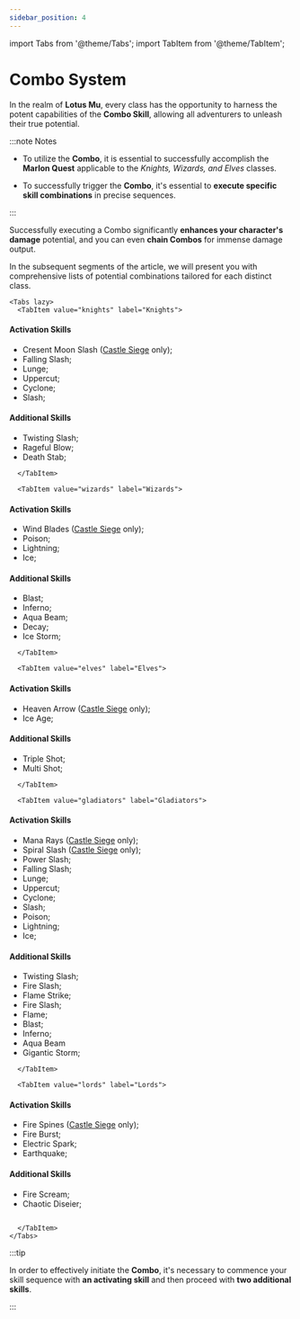 ```yaml
---
sidebar_position: 4
---
```


import Tabs from '@theme/Tabs';
import TabItem from '@theme/TabItem';

# Combo System

In the realm of **Lotus Mu**, every class has the opportunity to harness the potent capabilities of the **Combo Skill**, allowing all adventurers to unleash their true potential.

:::note Notes

- To utilize the **Combo**, it is essential to successfully accomplish the **Marlon Quest** applicable to the _Knights, Wizards, and Elves_ classes.

- To successfully trigger the **Combo**, it's essential to **execute specific skill combinations** in precise sequences.

:::

Successfully executing a Combo significantly **enhances your character's damage** potential, and you can even **chain Combos** for immense damage output.

In the subsequent segments of the article, we will present you with comprehensive lists of potential combinations tailored for each distinct class.

```mdx-code-block
<Tabs lazy>
  <TabItem value="knights" label="Knights">
```

#### Activation Skills

- Cresent Moon Slash ([Castle Siege](/events/castle-siege#cresent-moon-slash) only);
- Falling Slash;
- Lunge;
- Uppercut;
- Cyclone;
- Slash;

#### Additional Skills

- Twisting Slash;
- Rageful Blow;
- Death Stab;

```mdx-code-block
  </TabItem>

  <TabItem value="wizards" label="Wizards">
```

#### Activation Skills

- Wind Blades ([Castle Siege](/events/castle-siege#wind-blades) only);
- Poison;
- Lightning;
- Ice;

#### Additional Skills

- Blast;
- Inferno;
- Aqua Beam;
- Decay;
- Ice Storm;

```mdx-code-block
  </TabItem>

  <TabItem value="elves" label="Elves">
```

#### Activation Skills

- Heaven Arrow ([Castle Siege](/events/castle-siege#heaven-arrow) only);
- Ice Age;

#### Additional Skills

- Triple Shot;
- Multi Shot;

```mdx-code-block
  </TabItem>

  <TabItem value="gladiators" label="Gladiators">
```

#### Activation Skills

- Mana Rays ([Castle Siege](/events/castle-siege#mana-rays) only);
- Spiral Slash ([Castle Siege](/events/castle-siege#spiral-slash) only);
- Power Slash;
- Falling Slash;
- Lunge;
- Uppercut;
- Cyclone;
- Slash;
- Poison;
- Lightning;
- Ice;

#### Additional Skills

- Twisting Slash;
- Fire Slash;
- Flame Strike;
- Fire Slash;
- Flame;
- Blast;
- Inferno;
- Aqua Beam
- Gigantic Storm;

```mdx-code-block
  </TabItem>

  <TabItem value="lords" label="Lords">
```

#### Activation Skills

- Fire Spines ([Castle Siege](/events/castle-siege#fire-spines) only);
- Fire Burst;
- Electric Spark;
- Earthquake;

#### Additional Skills

- Fire Scream;
- Chaotic Diseier;

```mdx-code-block

  </TabItem>
</Tabs>
```

:::tip

In order to effectively initiate the **Combo**, it's necessary to commence your skill sequence with **an activating skill** and then proceed with **two additional skills**.

:::
